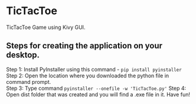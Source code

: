 # TicTacToe
TicTacToe Game using Kivy GUI.

## Steps for creating the application on your desktop.
Step 1: Install PyInstaller using this command - ```pip install pyinstaller```<br>
Step 2: Open the location where you downloaded the python file in command prompt.<br>
Step 3: Type command ```pyinstaller --onefile -w 'TicTacToe.py'```
Step 4: Open dist folder that was created and you will find a .exe file in it. Have fun! 

